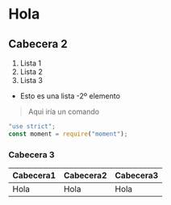 # Hola 

## Cabecera 2
1. Lista 1
2. Lista 2
3. Lista 3

- Esto es una lista
    -2º elemento

> Aqui iría un comando

```js
"use strict";
const moment = require("moment");
```

### Cabecera 3

|Cabecera1|Cabecera2|Cabecera3
|---|---|---|
|Hola|Hola|Hola|